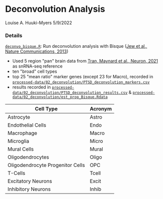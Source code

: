 Deconvolution Analysis
========

Louise A. Huuki-Myers
5/9/2022

### Details
[`deconvo_bisque.R`](deconvo_bisque.R): Run deconvolution analysis with Bisque 
([Jew et al., Nature Communications, 2013](https://doi.org/10.1038/s41467-020-15816-6))  

* Used 5 region "pan" brain data from [Tran, Maynard et al., Neuron, 2021](https://github.com/LieberInstitute/10xPilot_snRNAseq-human) 
as snRNA-seq reference  
* ten "broad" cell types  
* top 25 "mean ratio" marker genes (except 23 for Macro), recorded in [`processed-data/02_deconvolution/PTSD_deconvolution_markers.csv`](../../processed-data/02_deconvolution/PTSD_deconvolution_markers.csv)  
* results recorded in [`processed-data/02_deconvolution/PTSD_deconvolution_results.csv`](../../processed-data/02_deconvolution/PTSD_deconvolution_results.csv) & [`processed-data/02_deconvolution/est_prop_Bisque.Rdata`](../../processed-data/02_deconvolution/est_prop_Bisque.Rdata)  

| Cell Type   | Acronym |
| ----------- | ----------- |
| Astrocyte | Astro|
| Endothelial Cells | Endo |
| Macrophage | Macro |
| Microglia | Micro |
| Mural Cells | Mural | 
| Oligodendrocytes | Oligo | 
| Oligodendrocyte Progenitor Cells | OPC | 
| T-Cells | Tcell | 
| Excitatory Neurons | Excit |
| Inhibitory Neurons | Inhib |
